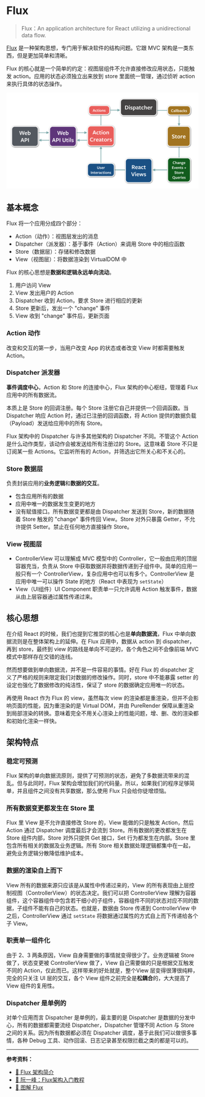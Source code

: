 # Flux

> Flux：An application architecture for React utilizing a unidirectional data flow.

[Flux](https://facebook.github.io/flux/) 是一种架构思想，专门用于解决软件的结构问题。它跟 MVC 架构是一类东西，但是更加简单和清晰。

Flux 的核心就是一个简单的约定：视图层组件不允许直接修改应用状态，只能触发 action。应用的状态必须独立出来放到 store 里面统一管理，通过侦听 action 来执行具体的状态操作。

![Flux](../../snapshots/flux-diagram-white-background.png)

## 基本概念

Flux 将一个应用分成四个部分：

* Action（动作）：视图层发出的消息
* Dispatcher（派发器）：基于事件（Action）来调用 Store 中的相应函数
* Store（数据层）：存储和修改数据
* View（视图层）：将数据渲染到 VirtualDOM 中

Flux 的核心思想是**数据和逻辑永远单向流动**。

1. 用户访问 View
2. View 发出用户的 Action
3. Dispatcher 收到 Action，要求 Store 进行相应的更新
4. Store 更新后，发出一个 "change" 事件
5. View 收到 "change" 事件后，更新页面

### Action 动作

改变和交互的第一步，当用户改变 App 的状态或者改变 View 时都需要触发 Action。

### Dispatcher  派发器

**事件调度中心**，Action 和 Store 的连接中心，Flux 架构的中心枢纽，管理着 Flux 应用中的所有数据流。

本质上是 Store 的回调注册。每个 Store 注册它自己并提供一个回调函数。当 Dispatcher 响应 Action 时，通过已注册的回调函数，将 Action 提供的数据负载（Payload）发送给应用中的所有 Store。

Flux 架构中的 Dispatcher 与许多其他架构的 Dispatcher 不同。不管这个 Action 是什么动作类型，该动作会被发送给所有注册过的 Store。这意味着 Store 不只是订阅某一些 Actions。它监听所有的 Action，并筛选出它所关心和不关心的。

### Store 数据层

负责封装应用的**业务逻辑**和**数据的交互**。

- 包含应用所有的数据
- 应用中唯一的数据发生变更的地方
- 没有赋值接口。所有数据变更都是由 Dispatcher 发送到 Store，新的数据随着 Store 触发的 "change" 事件传回 View。Store 对外只暴露 Getter，不允许提供 Setter。禁止在任何地方直接操作 Store。

### View 视图层

- ControllerView 可以理解成 MVC 模型中的 Controller，它一般由应用的顶层容器充当，负责从 Store 中获取数据并将数据传递到子组件中。简单的应用一般只有一个 ControllerView，复杂应用中也可以有多个。ControllerView 是应用中唯一可以操作 State 的地方（React 中表现为 `setState`）
- View（UI组件）UI Component 职责单一只允许调用 Action 触发事件，数据从由上层容器通过属性传递过来。

## 核心思想

在介绍 React 的时候，我们也提到它推崇的核心也是**单向数据流**，Flux 中单向数据流则是在整体架构上的延伸。在 Flux 应用中，数据从 action 到 dispatcher，再到 store，最终到 view 的路线是单向不可逆的，各个角色之间不会像前端 MVC 模式中那样存在交错的连线。

然而想要做到单向数据流，并不是一件容易的事情。好在 Flux 的 dispatcher 定义了严格的规则来限定我们对数据的修改操作。同时，store 中不能暴露 setter 的设定也强化了数据修改的纯洁性，保证了 store 的数据确定应用唯一的状态。

再使用 React 作为 Flux 的 view，虽然每次 view 的渲染都是重渲染，但并不会影响页面的性能，因为重渲染的是 Virtual DOM，并由 PureRender 保障从重渲染到局部渲染的转换。意味着完全不用关心渲染上的性能问题，增、删、改的渲染都和初始化渲染一样快。

## 架构特点

### 稳定可预测

Flux 架构的单向数据流原则，提供了可预测的状态，避免了多数据流带来的混乱。但与此同时，Flux 架构会增加我们的代码量。所以，如果我们的程序足够简单，并且组件之间没有共享数据，那么使用 Flux 只会给你徒增烦恼。

### 所有数据变更都发生在 Store 里

Flux 里 View 是不允许直接修改 Store 的，View 能做的只是触发 Action，然后 Action 通过 Dispatcher 调度最后才会流到 Store。所有数据的更改都发生在 Store 组件内部，Store 对外只提供 Get 接口，Set 行为都发生在内部。Store 里包含所有相关的数据及业务逻辑。所有 Store 相关数据处理逻辑都集中在一起，避免业务逻辑分散降低维护成本。

### 数据的渲染自上而下

View 所有的数据来源只应该是从属性中传递过来的，View 的所有表现由上层控制视图（ControllerView）的状态决定。我们可以把 ControllerView 理解为容器组件，这个容器组件中包含若干细小的子组件，容器组件不同的状态对应不同的数据，子组件不能有自己的状态。也就是，数据由 Store 传递到 ControllerView 中之后，ControllerView 通过 `setState` 将数据通过属性的方式自上而下传递给各个子 View。

### 职责单一组件化

由于 2、3 两条原因，View 自身需要做的事情就变得很少了。业务逻辑被 Store 做了，状态变更被 ControllerView 做了，View 自己需要做的只是根据交互触发不同的 Action，仅此而已。这样带来的好处就是，整个View 层变得很薄很纯粹，完全的只关注 UI 层的交互，各个 View 组件之前完全是**松耦合**的，大大提高了View 组件的复用性。

### Dispatcher 是单例的

对单个应用而言 Dispatcher 是单例的，最主要的是 Dispatcher 是数据的分发中心，所有的数据都需要流经 Dispatcher，Dispatcher 管理不同 Action 与 Store 之间的关系。因为所有数据都必须在 Dispatcher 调度，基于此我们可以做很多事情，各种 Debug 工具、动作回滚、日志记录甚至权限拦截之类的都是可以的。

---

**参考资料：**

* [📝 Flux 架构简介](https://www.jdon.com/idea/flux.html)
* [📝 阮一峰：Flux架构入门教程](http://www.ruanyifeng.com/blog/2016/01/flux.html)
* [📝 图解 Flux](https://zhuanlan.zhihu.com/p/20263396)

